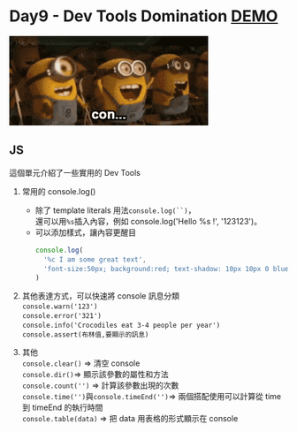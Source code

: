 # Day9 - Dev Tools Domination [DEMO](https://ywcheng1207.github.io/JavaScript30/09%20-%20Dev%20Tools%20Domination/index-START.html)

![](./screenshot.gif)

## JS

這個單元介紹了一些實用的 Dev Tools<br>

1. 常用的 console.log()<br>

   - 除了 template literals 用法` console.log(``) `，<br>
     還可以用`%s`插入內容，例如 console.log('Hello %s !', '123123')。<br>
   - 可以添加樣式，讓內容更醒目<br>
     ```javascript
     console.log(
       '%c I am some great text',
       'font-size:50px; background:red; text-shadow: 10px 10px 0 blue'
     )
     ```

2. 其他表達方式，可以快速將 console 訊息分類<br>
   `console.warn('123')`<br>
   `console.error('321')`<br>
   `console.info('Crocodiles eat 3-4 people per year')`<br>
   `console.assert(布林值,要顯示的訊息)`<br>

3. 其他<br>
   `console.clear()` => 清空 console <br>
   `console.dir()`=> 顯示該參數的屬性和方法 <br>
   `console.count('')` => 計算該參數出現的次數 <br>
   `console.time('')`與`console.timeEnd('')`=> 兩個搭配使用可以計算從 time 到 timeEnd 的執行時間<br>
   `console.table(data)` => 把 data 用表格的形式顯示在 console
